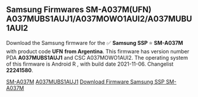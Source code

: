 <h2>Samsung Firmwares SM-A037M(UFN) A037MUBS1AUJ1/A037MOWO1AUI2/A037MUBU1AUI2</h2>
Download the Samsung firmware for the ✅ <strong>Samsung SSP </strong> ⭐ <strong>SM-A037M</strong> with product code <strong>UFN</strong> <strong> from Argentina</strong>. This firmware has version number PDA <strong>A037MUBS1AUJ1</strong> and CSC A037MOWO1AUI2. The operating system of this firmware is Android R , with build date 2021-11-06. Changelist <strong>22241580</strong>.


[SM-A037M](https://samfirm.shop/samsung/model/SM-A037M)
[A037MUBS1AUJ1](https://samfirm.shop/samsung/pda/A037MUBS1AUJ1)
[Download Firmware Samsung SSP SM-A037M](https://samfirm.shop/samsung/firmware/472133)
